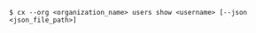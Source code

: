 <!-- usedin: [ _includes/_inlines/Toolbelt/common/users] - layout:code post: users_usage -->

```
$ cx --org <organization_name> users show <username> [--json <json_file_path>]
```
